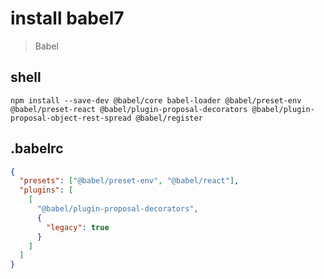 # install babel7

> Babel

## shell

```shell
npm install --save-dev @babel/core babel-loader @babel/preset-env @babel/preset-react @babel/plugin-proposal-decorators @babel/plugin-proposal-object-rest-spread @babel/register
```

## .babelrc

```json
{
  "presets": ["@babel/preset-env", "@babel/react"],
  "plugins": [
    [
      "@babel/plugin-proposal-decorators",
      {
        "legacy": true
      }
    ]
  ]
}
```
